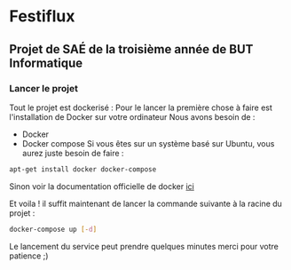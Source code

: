 # Festiflux

## Projet de SAÉ de la troisième année de BUT Informatique

### Lancer le projet

Tout le projet est dockerisé :
Pour le lancer la première chose à faire est l'installation de Docker sur votre ordinateur
Nous avons besoin de :
  - Docker
  - Docker compose
Si vous êtes sur un système basé sur Ubuntu, vous aurez juste besoin de faire :
```bash
apt-get install docker docker-compose
```
Sinon voir la documentation officielle de docker <a href="https://docs.docker.com/engine/install/"> ici </a>

Et voila ! il suffit maintenant de lancer la commande suivante à la racine du projet :
```bash
docker-compose up [-d]
```
Le lancement du service peut prendre quelques minutes merci pour votre patience ;)
